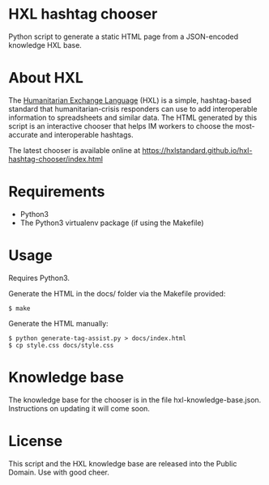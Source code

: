 HXL hashtag chooser
===================

Python script to generate a static HTML page from a JSON-encoded knowledge HXL base.

# About HXL
The [Humanitarian Exchange Language](http://hxlstandard.org) (HXL) is a simple, hashtag-based standard that humanitarian-crisis responders can use to add interoperable information to spreadsheets and similar data. The HTML generated by this script is an interactive chooser that helps IM workers to choose the most-accurate and interoperable hashtags.

The latest chooser is available online at https://hxlstandard.github.io/hxl-hashtag-chooser/index.html

# Requirements

* Python3
* The Python3 virtualenv package (if using the Makefile)

# Usage
Requires Python3.

Generate the HTML in the docs/ folder via the Makefile provided:

    $ make
    
Generate the HTML manually:

    $ python generate-tag-assist.py > docs/index.html
    $ cp style.css docs/style.css
    
# Knowledge base
The knowledge base for the chooser is in the file hxl-knowledge-base.json. Instructions on updating it will come soon.

# License
This script and the HXL knowledge base are released into the Public Domain. Use with good cheer.
